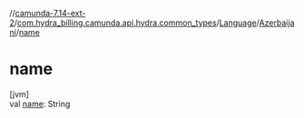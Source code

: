 //[camunda-7.14-ext-2](../../../../index.md)/[com.hydra_billing.camunda.api.hydra.common_types](../../index.md)/[Language](../index.md)/[Azerbaijani](index.md)/[name](name.md)

# name

[jvm]\
val [name](name.md): String
